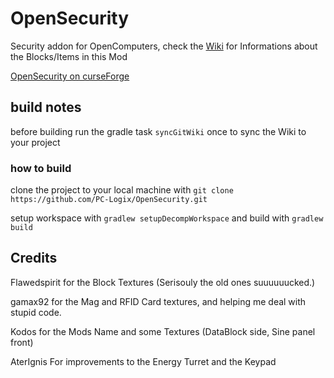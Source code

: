 OpenSecurity
============

Security addon for OpenComputers, check the [Wiki](https://github.com/PC-Logix/OpenSecurity/wiki) for Informations about the Blocks/Items in this Mod

[OpenSecurity on curseForge](https://minecraft.curseforge.com/projects/opensecurity)

## build notes

before building run the gradle task `syncGitWiki` once to sync the Wiki to your project

### how to build
clone the project to your local machine with `git clone https://github.com/PC-Logix/OpenSecurity.git`

setup workspace with `gradlew setupDecompWorkspace` and build with `gradlew build`


## Credits

Flawedspirit for the Block Textures (Serisouly the old ones suuuuuucked.)

gamax92 for the Mag and RFID Card textures, and helping me deal with stupid code.

Kodos for the Mods Name and some Textures (DataBlock side, Sine panel front)

AterIgnis For improvements to the Energy Turret and the Keypad

